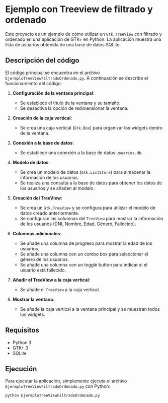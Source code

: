 # Ejemplo con Treeview de filtrado y ordenado

Este proyecto es un ejemplo de cómo utilizar un `Gtk.TreeView` con filtrado y ordenado en una aplicación de GTK+ en Python. La aplicación muestra una lista de usuarios obtenida de una base de datos SQLite.

## Descripción del código

El código principal se encuentra en el archivo `EjermploTreeViewFiltradoOrdenado.py`. A continuación se describe el funcionamiento del código:

1. **Configuración de la ventana principal**:
   - Se establece el título de la ventana y su tamaño.
   - Se desactiva la opción de redimensionar la ventana.

2. **Creación de la caja vertical**:
   - Se crea una caja vertical (`Gtk.Box`) para organizar los widgets dentro de la ventana.

3. **Conexión a la base de datos**:
   - Se establece una conexión a la base de datos `usuarios.db`.

4. **Modelo de datos**:
   - Se crea un modelo de datos (`Gtk.ListStore`) para almacenar la información de los usuarios.
   - Se realiza una consulta a la base de datos para obtener los datos de los usuarios y se añaden al modelo.

5. **Creación del TreeView**:
   - Se crea un `Gtk.TreeView` y se configura para utilizar el modelo de datos creado anteriormente.
   - Se configuran las columnas del `TreeView` para mostrar la información de los usuarios (DNI, Nombre, Edad, Género, Fallecido).

6. **Columnas adicionales**:
   - Se añade una columna de progreso para mostrar la edad de los usuarios.
   - Se añade una columna con un combo box para seleccionar el género de los usuarios.
   - Se añade una columna con un toggle button para indicar si el usuario está fallecido.

7. **Añadir el TreeView a la caja vertical**:
   - Se añade el `TreeView` a la caja vertical.

8. **Mostrar la ventana**:
   - Se añade la caja vertical a la ventana principal y se muestran todos los widgets.

## Requisitos

- Python 3
- GTK+ 3
- SQLite

## Ejecución

Para ejecutar la aplicación, simplemente ejecuta el archivo `EjermploTreeViewFiltradoOrdenado.py` con Python:

```bash
python EjermploTreeViewFiltradoOrdenado.py
